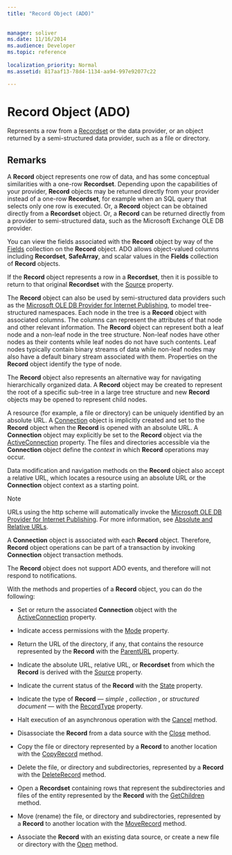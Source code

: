 ```yaml
---
title: "Record Object (ADO)"
 
 
manager: soliver
ms.date: 11/16/2014
ms.audience: Developer
ms.topic: reference
  
localization_priority: Normal
ms.assetid: 817aaf13-78d4-1134-aa94-997e92077c22

---
```


# Record Object (ADO)

Represents a row from a [Recordset](recordset-object-ado.md) or the data provider, or an object returned by a semi-structured data provider, such as a file or directory. 
  
## Remarks

A **Record** object represents one row of data, and has some conceptual similarities with a one-row **Recordset**. Depending upon the capabilities of your provider, **Record** objects may be returned directly from your provider instead of a one-row **Recordset**, for example when an SQL query that selects only one row is executed. Or, a **Record** object can be obtained directly from a **Recordset** object. Or, a **Record** can be returned directly from a provider to semi-structured data, such as the Microsoft Exchange OLE DB provider. 
  
You can view the fields associated with the **Record** object by way of the [Fields](fields-collection-ado.md) collection on the **Record** object. ADO allows object-valued columns including **Recordset**, **SafeArray**, and scalar values in the **Fields** collection of **Record** objects. 
  
If the **Record** object represents a row in a **Recordset**, then it is possible to return to that original **Recordset** with the [Source](source-property-ado-record.md) property. 
  
The **Record** object can also be used by semi-structured data providers such as the [Microsoft OLE DB Provider for Internet Publishing](microsoft-ole-db-provider-for-internet-publishing.md), to model tree-structured namespaces. Each node in the tree is a **Record** object with associated columns. The columns can represent the attributes of that node and other relevant information. The **Record** object can represent both a leaf node and a non-leaf node in the tree structure. Non-leaf nodes have other nodes as their contents while leaf nodes do not have such contents. Leaf nodes typically contain binary streams of data while non-leaf nodes may also have a default binary stream associated with them. Properties on the **Record** object identify the type of node. 
  
The **Record** object also represents an alternative way for navigating hierarchically organized data. A **Record** object may be created to represent the root of a specific sub-tree in a large tree structure and new **Record** objects may be opened to represent child nodes. 
  
A resource (for example, a file or directory) can be uniquely identified by an absolute URL. A [Connection](connection-object-ado.md) object is implicitly created and set to the **Record** object when the **Record** is opened with an absolute URL. A **Connection** object may explicitly be set to the **Record** object via the [ActiveConnection](activeconnection-property-ado.md) property. The files and directories accessible via the **Connection** object define the  *context*  in which **Record** operations may occur. 
  
Data modification and navigation methods on the **Record** object also accept a relative URL, which locates a resource using an absolute URL or the **Connection** object context as a starting point. 
  
> [!NOTE]
> URLs using the http scheme will automatically invoke the [Microsoft OLE DB Provider for Internet Publishing](microsoft-ole-db-provider-for-internet-publishing.md). For more information, see [Absolute and Relative URLs](absolute-and-relative-urls.md). 
  
A **Connection** object is associated with each **Record** object. Therefore, **Record** object operations can be part of a transaction by invoking **Connection** object transaction methods. 
  
The **Record** object does not support ADO events, and therefore will not respond to notifications. 
  
With the methods and properties of a **Record** object, you can do the following: 
  
- Set or return the associated **Connection** object with the [ActiveConnection](activeconnection-property-ado.md) property. 
    
- Indicate access permissions with the [Mode](mode-property-ado.md) property. 
    
- Return the URL of the directory, if any, that contains the resource represented by the **Record** with the [ParentURL](parenturl-property-ado.md) property. 
    
- Indicate the absolute URL, relative URL, or **Recordset** from which the **Record** is derived with the [Source](source-property-ado-record.md) property. 
    
- Indicate the current status of the **Record** with the [State](state-property-ado.md) property. 
    
- Indicate the type of **Record** —  *simple*  ,  *collection*  , or  *structured document*  — with the [RecordType](recordtype-property-ado.md) property. 
    
- Halt execution of an asynchronous operation with the [Cancel](cancel-method-ado.md) method. 
    
- Disassociate the **Record** from a data source with the [Close](close-method-ado.md) method. 
    
- Copy the file or directory represented by a **Record** to another location with the [CopyRecord](copyrecord-method-ado.md) method. 
    
- Delete the file, or directory and subdirectories, represented by a **Record** with the [DeleteRecord](deleterecord-method-ado.md) method. 
    
- Open a **Recordset** containing rows that represent the subdirectories and files of the entity represented by the **Record** with the [GetChildren](getchildren-method-ado.md) method. 
    
- Move (rename) the file, or directory and subdirectories, represented by a **Record** to another location with the [MoveRecord](moverecord-method-ado.md) method. 
    
- Associate the **Record** with an existing data source, or create a new file or directory with the [Open](open-method-ado-record.md) method. 
    

